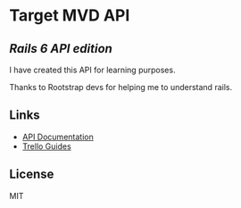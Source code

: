 # Target MVD API

## _Rails 6 API edition_

I have created this API for learning purposes. 

Thanks to Rootstrap devs for helping me to understand rails.

## Links 
- [API Documentation](https://apitargetmvd.docs.apiary.io/)
- [Trello Guides](https://trello.com/b/6EIY1WIJ/rs-learning-camp-ruby-on-rails-edition)

## License

MIT
